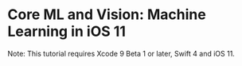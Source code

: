 # Core ML and Vision: Machine Learning in iOS 11

Note: This tutorial requires Xcode 9 Beta 1 or later, Swift 4 and iOS 11.
